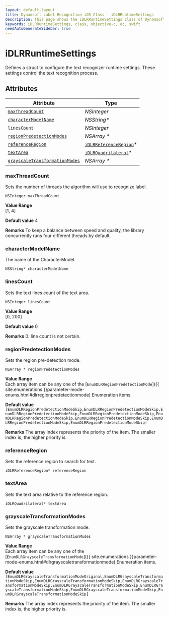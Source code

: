 ```yaml
---
layout: default-layout
title: Dynamsoft Label Recognition iOS Class - iDLRRuntimeSettings
description: This page shows the iDLRRuntimeSettings class of Dynamsoft Label Recognition for iOS SDK.
keywords: iDLRRuntimeSettings, class, objective-c, oc, swift
needAutoGenerateSidebar: true
---
```



# iDLRRuntimeSettings
Defines a struct to configure the text recognizer runtime settings. These settings control the text recognition process.
  

## Attributes
  
| Attribute | Type |
|---------- | ---- |
| [`maxThreadCount`](#maxthreadcount) | *NSInteger* |
| [`characterModelName`](#charactermodelname) | *NSString\** |
| [`linesCount`](#linescount) | *NSInteger* |
| [`regionPredetectionModes`](#regionpredetectionmodes) | *NSArray \** |
| [`referenceRegion`](#referenceregion) | [`iDLRReferenceRegion`](dlr-reference-region.md)\* |
| [`textArea`](#textarea) | [`iDLRQuadrilateral`](dlr-quadrilateral.md)\* |
| [`grayscaleTransformationModes`](#grayscaletransformationmodes) | *NSArray \** |


### maxThreadCount
Sets the number of threads the algorithm will use to recognize label.
```objc
NSInteger maxThreadCount
```
**Value Range**   
    [1, 4]
      
**Default value**
    4
    
**Remarks** 
    To keep a balance between speed and quality, the library concurrently runs four different threads by default.

### characterModelName
The name of the CharacterModel.
```objc
NSString* characterModelName
```

### linesCount
Sets the text lines count of the text area.
```objc
NSInteger linesCount
```
**Value Range**   
    [0, 200]
      
**Default value**
    0
    
**Remarks** 
    0: line count is not certain.


### regionPredetectionModes
Sets the region pre-detection mode.
```objc
NSArray * regionPredetectionModes
```
**Value Range**   
    Each array item can be any one of the [`EnumDLRRegionPredetectionMode`]({{ site.enumerations }}parameter-mode-enums.html#dlrregionpredetectionmode) Enumeration items.
      
**Default value**
    `[EnumDLRRegionPredetectionModeSkip,EnumDLRRegionPredetectionModeSkip,EnumDLRRegionPredetectionModeSkip,EnumDLRRegionPredetectionModeSkip,EnumDLRRegionPredetectionModeSkip,EnumDLRRegionPredetectionModeSkip,EnumDLRRegionPredetectionModeSkip,EnumDLRRegionPredetectionModeSkip]`
    
**Remarks** 
    The array index represents the priority of the item. The smaller index is, the higher priority is.


### referenceRegion
Sets the reference region to search for text.
```objc
iDLRReferenceRegion* referenceRegion
```

### textArea
Sets the text area relative to the reference region.
```objc
iDLRQuadrilateral* textArea
```

### grayscaleTransformationModes
Sets the grayscale transformation mode.
```objc
NSArray * grayscaleTransformationModes
```
**Value Range**   
    Each array item can be any one of the [`EnumDLRGrayscaleTransformationMode`]({{ site.enumerations }}parameter-mode-enums.html#dlrgrayscaletransformationmode) Enumeration items.
      
**Default value**
    `[EnumDLRGrayscaleTransformationModeOriginal,EnumDLRGrayscaleTransformationModeSkip,EnumDLRGrayscaleTransformationModeSkip,EnumDLRGrayscaleTransformationModeSkip,EnumDLRGrayscaleTransformationModeSkip,EnumDLRGrayscaleTransformationModeSkip,EnumDLRGrayscaleTransformationModeSkip,EnumDLRGrayscaleTransformationModeSkip]`
    
**Remarks** 
    The array index represents the priority of the item. The smaller index is, the higher priority is.
  

